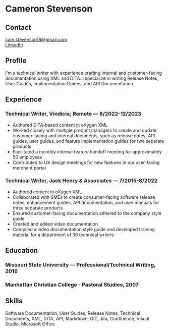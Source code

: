 # Cameron Stevenson
## Contact
<cam.stevenson18@gmail.com> <br>
[LinkedIn](www.linkedin.com/in/cam-stevenson)
## Profile
I'm a technical writer with experience crafting internal and customer-facing documentation using XML and DITA. I specialize in writing Release Notes, User Guides, Implementation Guides, and API Documentation.
## Experience
### Technical Writer, Vindicia; Remote — 8/2022-12/2023
- Authored DITA-based content in oXygen XML
- Worked closely with multiple product managers to create and update customer-facing and internal documents, such as release notes, API guides, user guides, and feature implementation guides for two separate products
- Facilitated a monthly internal feature handoff meeting for approximately 50 employees
- Contributed to UX design meetings for new features in our user-facing merchant portal
### Technical Writer, Jack Henry & Associates — 7/2015-8/2022
- Authored content in oXygen XML
- Collaborated with SMEs to create consumer-facing software release notes, enhancement guides, API documentation, and user manuals for three separate products
- Ensured customer-facing documentation adhered to the company style guide 
- Created and edited video documentation
- Compiled a video documentation style guide and developed training material for a department of 30 technical writers
## Education
### Missouri State University — Professional/Technical Writing, 2016
### Manhattan Christian College - Pastoral Studies, 2007
## Skills
Software Documentation, User Guides, Release Notes, Technical Documents, XML, DITA, API, Markdown, GIT, Jira, Confluence, Visual Studio, Microsoft Office
